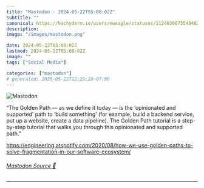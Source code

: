 ```yaml
---
title: "Mastodon - 2024-05-22T05:08:02Z"
subtitle: ""
canonical: https://hachyderm.io/users/mweagle/statuses/112483007354848237
description:
image: "/images/mastodon.png"

date: 2024-05-22T05:08:02Z
lastmod: 2024-05-22T05:08:02Z
image: ""
tags: ["Social Media"]

categories: ["mastodon"]
# generated: 2025-05-22T22:29:20-07:00
---
```

![Mastodon](/images/mastodon.png)

<p>“The Golden Path — as we define it today — is the ‘opinionated and supported’ path to ‘build something’ (for example, build a backend service, put up a website, create a data pipeline). The Golden Path tutorial is a step-by-step tutorial that walks you through this opinionated and supported path.”</p><p><a href="https://engineering.atspotify.com/2020/08/how-we-use-golden-paths-to-solve-fragmentation-in-our-software-ecosystem/" target="_blank" rel="nofollow noopener noreferrer" translate="no"><span class="invisible">https://</span><span class="ellipsis">engineering.atspotify.com/2020</span><span class="invisible">/08/how-we-use-golden-paths-to-solve-fragmentation-in-our-software-ecosystem/</span></a></p>


###### [Mastodon Source 🐘](https://hachyderm.io/@mweagle/112483007354848237)

___
